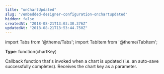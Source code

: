 ```yaml
---
title: "onChartUpdated"
slug: "/embedded-designer-configuration-onchartupdated"
hidden: false
createdAt: "2018-08-21T13:03:30.376Z"
updatedAt: "2018-08-21T13:53:44.750Z"
---
```


import Tabs from '@theme/Tabs';
import TabItem from '@theme/TabItem';

**Type**: function(chartKey)  

Callback function that's invoked when a chart is updated (i.e. an auto-save successfully completes). Receives the chart key as a parameter.
